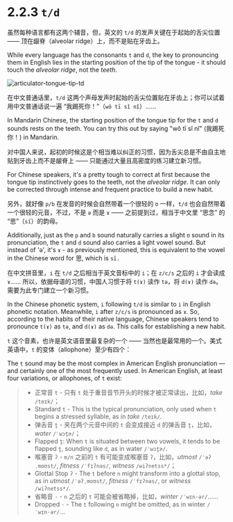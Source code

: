 # 2.2.3 `t/d`

虽然每种语言都有这两个辅音，但，英文的 `t/d` 的发声关键在于起始的舌尖位置 —— 顶在龈脊（alveolar ridge）上，而不是贴在牙齿上。

While every language has the consonants `t` and `d`, the key to pronouncing them in English lies in the starting position of the tip of the tongue - it should touch the *alveolar ridge*, not the *teeth*.

![articulator-tongue-tip-td](/images/articulator-tongue-tip-td.svg)

在中文普通话里，`t/d` 这两个声母发声时起始的舌尖位置贴在牙齿上；你可以试着用中文普通话说一遍 “我踢死你！”（`wǒ tī sǐ nǐ`）……

In Mandarin Chinese, the starting position of the tongue tip for the `t` and `d` sounds rests on the teeth. You can try this out by saying "wǒ tī sǐ nǐ" (我踢死你！) in Mandarin.

对中国人来说，起初的时候这是个相当难以纠正的习惯，因为舌尖总是不由自主地贴到牙齿上而不是龈脊上 —— 只能通过大量且高密度的练习建立新习惯。

For Chinese speakers, it's a pretty tough to correct at first because the tongue tip instinctively goes to the teeth, not the *alveolar ridge*. It can only be corrected through intense and frequent practice to build a new habit.

另外，就好像 `p/b` 在发音的时候会自然带着一个很轻的 `ʊ` 一样，`t/d` 也会自然带着一个很轻的元音，不过，不是 `ə` 而是 `ɤ`  —— 之前提到过，相当于中文里 “思念” 的 “思”（`sī`）的韵母。

Additionally, just as the `p` and `b` sound naturally carries a slight `ʊ` sound in its pronunciation, the `t` and `d` sound also carries a light vowel sound. But instead of 'ə', it's `ɤ` - as previously mentioned, this is equivalent to the vowel in the Chinese word for 思, which is `sī.`

在中文拼音里，`i` 在 `t/d` 之后相当于英文音标中的 `i`；在 `z/c/s` 之后的 `i` 才会读成 `ɤ`…… 所以，依据母语的习惯，中国人习惯于将 `t(ɤ)` 读作 `tə`，将 `d(ɤ)` 读作 `də`。需要为此专门建立一个新习惯。

In the Chinese phonetic system, `i` following `t/d` is similar to `i` in English phonetic notation. Meanwhile, `i` after `z/c/s` is pronounced as `ɤ`. So, according to the habits of their native language, Chinese speakers tend to pronounce `t(ɤ)` as `tə`, and `d(ɤ)` as `də`. This calls for establishing a new habit.

`t` 这个音素，也许是英文语音里最复杂的一个 —— 当然也是最常用的一个。美式英语中，`t` 的变体（allophone）至少有四个：

The `t` sound may be the most complex in American English pronunciation — and certainly one of the most frequently used. In American English, at least four variations, or allophones, of `t` exist:

> * 正常音 `t` - 只有 `t` 处于重音音节开头的时候才被正常读出，比如，*take* `/teɪk/`；
> * Standard `t` - This is the typical pronunciation, only used when `t` begins a stressed syllable, as in *take* `/teɪk/`.
> * 弹舌音 `t̬` - 夹在两个元音中间的 `t` 会变成接近 `d` 的弹舌音 `t̬`，比如，*water* `/ˈwɔt̬ɚ/`；
> * Flapped `t̬`: When `t` is situated between two vowels, it tends to be flapped `t̬`, sounding like `d`, as in water `/ˈwɔt̬ɚ/`.
> * 喉塞音 `ʔ` - `m/n` 之前的 `t` 有可能变成喉塞音 `ʔ`，比如，*utmost* `/ˈəʔˌmoʊst/`, *fitness* `/ˈfɪʔnəs/`, *witness* `/wiʔnetss*/`；
> * Glottal Stop `ʔ` - The `t` before `n` might transform into a glottal stop, as in *utmost* `/ˈəʔˌmoʊst/`, *fitness* `/ˈfɪʔnəs/`, or *witness* `/wiʔnetss*/`.
> * 省略音 `·` - `n` 之后的 `t` 可能会被省略掉，比如，*winter* `/ˈwɪn·ər/`……
> * Dropped `·` - The `t` following `n` might be omitted, as in winter `/ˈwɪn·ər/`...
